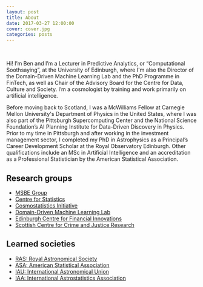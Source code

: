 ```yaml
---
layout: post
title: About
date: 2017-03-27 12:00:00
cover: cover.jpg
categories: posts
---
```


<br>

Hi! I’m Ben and I’m a Lecturer in Predictive Analytics, or “Computational Soothsaying”, at the University of Edinburgh, where I'm also the Director of the Domain-Driven Machine Learning Lab and the PhD Programme in FinTech, as well as Chair of the Advisory Board for the Centre for Data, Culture and Society. I’m a cosmologist by training and work primarily on artificial intelligence.

<!--Hi! I’m Ben, and I’m a Lecturer in Predictive Analytics, or “Computational Soothsaying”, here at the University of Edinburgh, where I’m also currently the Director of the PhD Programme in Financial Technology and the Chair of the Advisory Board for the Centre for Data, Culture and Society. I’m a cosmologist by training and work primarily on machine learning and statistics.-->

Before moving back to Scotland, I was a McWilliams Fellow at Carnegie Mellon University's Department of Physics in the United States, where I was also part of the Pittsburgh Supercomputing Center and the National Science Foundation’s AI Planning Institute for Data-Driven Discovery in Physics. Prior to my time in Pittsburgh and after working in the investment management sector, I completed my PhD in Astrophysics as a Principal’s Career Development Scholar at the Royal Observatory Edinburgh. Other qualifications include an MSc in Artificial Intelligence and an accreditation as a Professional Statistician by the American Statistical Association.

## Research groups

* [MSBE Group](https://www.business-school.ed.ac.uk/research/areas/management-science-business-economics)
* [Centre for Statistics](https://centreforstatistics.maths.ed.ac.uk)
* [Cosmostatistics Initiative](https://cosmostatistics-initiative.org)
* [Domain-Driven Machine Learning Lab](https://2dml-lab.github.io)
* [Edinburgh Centre for Financial Innovations](https://www.ecfi.business-school.ed.ac.uk)
* [Scottish Centre for Crime and Justice Research](https://www.sccjr.ac.uk)

## Learned societies

* [RAS: Royal Astronomical Society](https://www.ras.org.uk)
* [ASA: American Statistical Association](http://www.amstat.org)
* [IAU: International Astronomical Union](https://www.iau.org/)
* [IAA: International Astrostatistics Association](http://iaa.mi.oa-brera.inaf.it/IAA/home.html)

<br>

<!--
## Research groups:

* [MSBE Group](https://www.business-school.ed.ac.uk/research/areas/management-science-business-economics)
* [Centre for Statistics](https://centreforstatistics.maths.ed.ac.uk/)
* [Cosmostatistics Initiative](https://cosmostatistics-initiative.org)
* [Bayes Centre Space Innovation Hub](https://www.ed.ac.uk/bayes/about-us/research/space-and-satellites)
* [Scottish Centre for Crime and Justice Research](https://www.sccjr.ac.uk)
* [EFI FinTech and Financial Services Research Cluster](https://www.cdcs.ed.ac.uk/research-clusters/fintech)
-->

<!--
Hi! I’m Ben, and I’m a current McWilliams Fellow at Carnegie Mellon University. Prior to moving to the United States, I received my PhD from the University of Edinburgh in Scotland as a Principal's Career Development Scholar, where I was also part of the university's Centre for Statistics. With a previous detour through a master's degree in artificial intelligence as well as related work in the UK's financial asset management sector before my doctoral studies, I'm also an accredited Graduate Statistician with the American Statistical Association, and part of the Pittsburgh Supercomputing Center and the new NSF AI Planning Institute located at Carnegie Mellon University.

## Research groups:

* [McWilliams Center for Cosmology](https://www.cmu.edu/cosmology)
* [Pittsburgh Supercomputing Centre](https://www.psc.edu)
* [NSF AI Planning Institute](https://www.cmu.edu/ai-physics-institute)
* [Cosmostatistics Initiative](https://cosmostatistics-initiative.org)
* [The Dark Energy Survey](https://www.darkenergysurvey.org)
* [Rubin LSST DESC](https://lsstdesc.org)

## Learned societies:

* [RAS: Royal Astronomical Society](https://www.ras.org.uk) (Fellow)
* [ASA: American Statistical Association](http://www.amstat.org) (GStat)
* [IAA: International Astrostatistics Association](http://iaa.mi.oa-brera.inaf.it/IAA/home.html) (Member)

## News and media:

* ["Announcting the McWilliams/PSC Seed Grant 2021 recipients" (CMU)](https://www.cmu.edu/cosmology/news/articles/2021-11-08_seed-grant-recipients.html)
* ["Connecting emptiness" (COIN)](https://cosmostatistics-initiative.org/connecting-emptiness/)
* ["Dark Energy Survey scientist of the week" (DES)](https://www.darkenergysurvey.org/scientistoftheweek/ben-moews/)
* ["Sight beyond sight: Teasing galaxies apart with deep learning" (COIN)](https://cosmostatistics-initiative.org/deblending/)
* ["This AI system can generate images of artificial galaxies" (VentureBeat and others)](https://venturebeat.com/2018/11/08/this-ai-system-can-generate-images-of-artificial-galaxies)
* ["Fear of the dark: Caveats of using supernovae to probe the nature of dark energy" (COIN)](https://cosmostatistics-initiative.org/sncosmo/)
* ["Now you see me: COIN extends the OC census in the solar neighborhood with Gaia DR2" (COIN)](https://cosmostatistics-initiative.org/coin-gaia_ocs/)

<br>
-->
